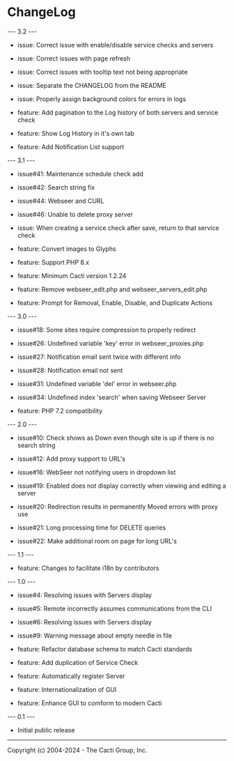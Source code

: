 # ChangeLog

--- 3.2 ---

* issue: Correct issue with enable/disable service checks and servers

* issue: Correct issues with page refresh

* issue: Correct issues with tooltip text not being appropriate

* issue: Separate the CHANGELOG from the README

* issue: Properly assign background colors for errors in logs

* feature: Add pagination to the Log history of both servers and service check

* feature: Show Log History in it's own tab

* feature: Add Notification List support

--- 3.1 ---

* issue#41: Maintenance schedule check add

* issue#42: Search string fix

* issue#44: Webseer and CURL

* issue#46: Unable to delete proxy server

* issue: When creating a service check after save, return to that service check

* feature: Convert images to Glyphs

* feature: Support PHP 8.x

* feature: Minimum Cacti version 1.2.24

* feature: Remove webseer_edit.php and webseer_servers_edit.php

* feature: Prompt for Removal, Enable, Disable, and Duplicate Actions

--- 3.0 ---

* issue#18: Some sites require compression to properly redirect

* issue#26: Undefined variable 'key' error in webseer_proxies.php

* issue#27: Notification email sent twice with different info

* issue#28: Notification email not sent

* issue#31: Undefined variable 'del' error in webseer.php

* issue#34: Undefined index 'search' when saving Webseer Server

* feature: PHP 7.2 compatibility

--- 2.0 ---

* issue#10: Check shows as Down even though site is up if there is no search
  string

* issue#12: Add proxy support to URL's

* issue#16: WebSeer not notifying users in dropdown list

* issue#19: Enabled does not display correctly when viewing and editing a server

* issue#20: Redirection results in permanently Moved errors with proxy use

* issue#21: Long processing time for DELETE queries

* issue#22: Make additional room on page for long URL's

--- 1.1 ---

* feature: Changes to facilitate i18n by contributors

--- 1.0 ---

* issue#4: Resolving issues with Servers display

* issue#5: Remote incorrectly assumes communications from the CLI

* issue#6: Resolving issues with Servers display

* issue#9: Warning message about empty needle in file

* feature: Refactor database schema to match Cacti standards

* feature: Add duplication of Service Check

* feature: Automatically register Server

* feature: Internationalization of GUI

* feature: Enhance GUI to comform to modern Cacti

--- 0.1 ---

* Initial public release

-----------------------------------------------
Copyright (c) 2004-2024 - The Cacti Group, Inc.

